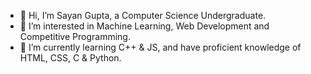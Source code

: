 - 👋 Hi, I’m Sayan Gupta, a Computer Science Undergraduate.
- 👀 I’m interested in Machine Learning, Web Development and Competitive Programming.
- 🌱 I’m currently learning C++ & JS, and have proficient knowledge of HTML, CSS, C & Python.

<!---
Sayan-001/Sayan-001 is a ✨ special ✨ repository because its `README.md` (this file) appears on your GitHub profile.
You can click the Preview link to take a look at your changes.
--->
